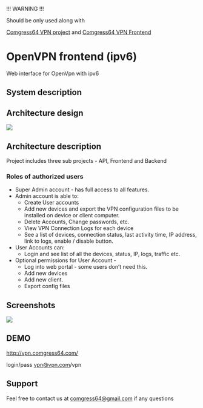 !!! WARNING !!!

Should be only used along with

[Comgress64 VPN project](https://github.com/comgress64/vpn) and [Comgress64 VPN Frontend](https://github.com/comgress64/vpn_frontend
)


# OpenVPN frontend (ipv6)
Web interface for OpenVpn with ipv6



## System description

## Architecture design

![](http://i.imgur.com/8NsQhfq.png)

## Architecture description

Project includes three sub projects - API, Frontend and Backend

### Roles of authorized users

* Super Admin account - has full access to all features.
* Admin account is able to:
  * Create User accounts
  * Add new devices and export the VPN configuration files to be installed on device or client computer.
  * Delete Accounts, Change passwords, etc.
  * View VPN Connection Logs for each device
  * See a list of devices, connection status, last activity time, IP address, link to logs, enable / disable button. 
* User Accounts can:
  * Login and see list of all the devices, status, IP, logs, traffic etc.
* Optional permissions for User Account - 
  * Log into web portal - some users don’t need this.
  * Add new devices 
  * Add new client.
  * Export config files






## Screenshots


![](http://i.imgur.com/iGDverq.gif)




## DEMO
http://vpn.comgress64.com/

login/pass
vpn@vpn.com/vpn


## Support

Feel free to contact us at comgress64@gmail.com if any questions


